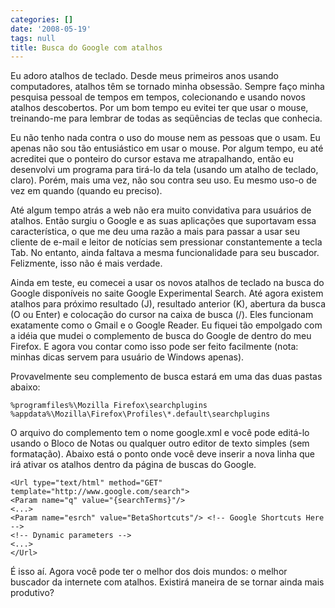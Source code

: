 ```yaml
---
categories: []
date: '2008-05-19'
tags: null
title: Busca do Google com atalhos
---
```


Eu adoro atalhos de teclado. Desde meus primeiros anos usando computadores, atalhos têm se tornado minha obsessão. Sempre faço minha pesquisa pessoal de tempos em tempos, colecionando e usando novos atalhos descobertos. Por um bom tempo eu evitei ter que usar o mouse, treinando-me para lembrar de todas as seqüências de teclas que conhecia.

Eu não tenho nada contra o uso do mouse nem as pessoas que o usam. Eu apenas não sou tão entusiástico em usar o mouse. Por algum tempo, eu até acreditei que o ponteiro do cursor estava me atrapalhando, então eu desenvolvi um programa para tirá-lo da tela (usando um atalho de teclado, claro). Porém, mais uma vez, não sou contra seu uso. Eu mesmo uso-o de vez em quando (quando eu preciso).

Até algum tempo atrás a web não era muito convidativa para usuários de atalhos. Então surgiu o Google e as suas aplicações que suportavam essa característica, o que me deu uma razão a mais para passar a usar seu cliente de e-mail e leitor de notícias sem pressionar constantemente a tecla Tab. No entanto, ainda faltava a mesma funcionalidade para seu buscador. Felizmente, isso não é mais verdade.

Ainda em teste, eu comecei a usar os novos atalhos de teclado na busca do Google disponíveis no saite Google Experimental Search. Até agora existem atalhos para próximo resultado (J), resultado anterior (K), abertura da busca (O ou Enter) e colocação do cursor na caixa de busca (/). Eles funcionam exatamente como o Gmail e o Google Reader. Eu fiquei tão empolgado com a idéia que mudei o complemento de busca do Google de dentro do meu Firefox. E agora vou contar como isso pode ser feito facilmente (nota: minhas dicas servem para usuário de Windows apenas).

Provavelmente seu complemento de busca estará em uma das duas pastas abaixo:

    %programfiles%\Mozilla Firefox\searchplugins
    %appdata%\Mozilla\Firefox\Profiles\*.default\searchplugins

O arquivo do complemento tem o nome google.xml e você pode editá-lo usando o Bloco de Notas ou qualquer outro editor de texto simples (sem formatação). Abaixo está o ponto onde você deve inserir a nova linha que irá ativar os atalhos dentro da página de buscas do Google.

    <Url type="text/html" method="GET" template="http://www.google.com/search">
    <Param name="q" value="{searchTerms}"/>
    <...>
    <Param name="esrch" value="BetaShortcuts"/> <!-- Google Shortcuts Here -->
    <!-- Dynamic parameters -->
    <...>
    </Url>

É isso aí. Agora você pode ter o melhor dos dois mundos: o melhor buscador da internete com atalhos. Existirá maneira de se tornar ainda mais produtivo?

